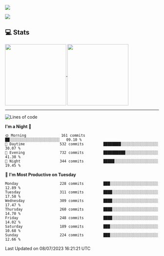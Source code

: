 [![](https://readme-typing-svg.demolab.com?font=Fira+Code&size=30&lines=你好,+欢迎光临;Hello,+welcome)](https://git.io/typing-svg)

![](https://count.getloli.com/get/@:wu-clan?theme=asoul)

## 💻 Stats

<a href="https://github.com/anuraghazra/github-readme-stats">
  <img height=200 align="center" src="https://github-readme-stats.vercel.app/api?username=wu-clan&count_private=true&show_icons=true&rank_icon=percentile&card_width=300"  alt=""/>
</a>
<a href="https://github.com/anuraghazra/convoychat">
  <img height=200 align="center" src="https://github-readme-stats.vercel.app/api/top-langs/?username=wu-clan&layout=compact&langs_count=8&card_width=300"  alt=""/>
</a>

---

<!--START_SECTION:waka-->
![Lines of code](https://img.shields.io/badge/From%20Hello%20World%20I%27ve%20Written-973.0%20thousand%20lines%20of%20code-blue)

**I'm a Night 🦉** 

```text
🌞 Morning                161 commits         ██░░░░░░░░░░░░░░░░░░░░░░░   09.10 % 
🌆 Daytime                532 commits         ████████░░░░░░░░░░░░░░░░░   30.07 % 
🌃 Evening                732 commits         ██████████░░░░░░░░░░░░░░░   41.38 % 
🌙 Night                  344 commits         █████░░░░░░░░░░░░░░░░░░░░   19.45 % 
```
📅 **I'm Most Productive on Tuesday** 

```text
Monday                   228 commits         ███░░░░░░░░░░░░░░░░░░░░░░   12.89 % 
Tuesday                  311 commits         ████░░░░░░░░░░░░░░░░░░░░░   17.58 % 
Wednesday                309 commits         ████░░░░░░░░░░░░░░░░░░░░░   17.47 % 
Thursday                 260 commits         ████░░░░░░░░░░░░░░░░░░░░░   14.70 % 
Friday                   248 commits         ████░░░░░░░░░░░░░░░░░░░░░   14.02 % 
Saturday                 189 commits         ███░░░░░░░░░░░░░░░░░░░░░░   10.68 % 
Sunday                   224 commits         ███░░░░░░░░░░░░░░░░░░░░░░   12.66 % 
```



 Last Updated on 08/07/2023 16:21:21 UTC
<!--END_SECTION:waka-->
